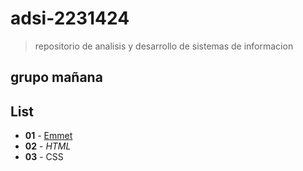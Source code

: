 # adsi-2231424
> repositorio de analisis y desarrollo de sistemas de informacion
>
grupo mañana
---
## List

- **01** - [Emmet](https://www.youtube.com/watch?v=c0trGRJs_IU)
- **02** - *HTML*
- **03** - CSS